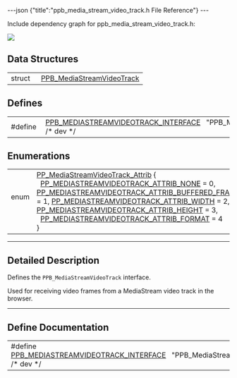 ---json {"title":"ppb\_media\_stream\_video\_track.h File Reference"} ---

Include dependency graph for ppb\_media\_stream\_video\_track.h:

![](/docs/native-client/pepper_dev/c/ppb__media__stream__video__track_8h__incl.png)

Data Structures
---------------

<table><tbody><tr class="odd"><td style="text-align: right;">struct  </td><td><a href="/docs/native-client/pepper_dev/c/struct_p_p_b___media_stream_video_track__1__0/" class="el">PPB_MediaStreamVideoTrack</a></td></tr></tbody></table>

Defines
-------

<table><tbody><tr class="odd"><td style="text-align: right;">#define </td><td><a href="/docs/native-client/pepper_dev/c/ppb__media__stream__video__track_8h#a02d9ef4668c13afd6b26c83736feca64" class="el">PPB_MEDIASTREAMVIDEOTRACK_INTERFACE</a>   "PPB_MediaStreamVideoTrack;1.0" /* dev */</td></tr></tbody></table>

Enumerations
------------

<table><tbody><tr class="odd"><td style="text-align: right;">enum  </td><td><a href="/docs/native-client/pepper_dev/c/group___enums#ga49cd0a65c15c8a91959310699afc36b7" class="el">PP_MediaStreamVideoTrack_Attrib</a> {<br />
  <a href="/docs/native-client/pepper_dev/c/group___enums#gga49cd0a65c15c8a91959310699afc36b7a0d5a46a7dbdfc72630e58159a4ac7c50" class="el">PP_MEDIASTREAMVIDEOTRACK_ATTRIB_NONE</a> = 0, <a href="/docs/native-client/pepper_dev/c/group___enums#gga49cd0a65c15c8a91959310699afc36b7a82a5dbfcbfa8f78e80ccf2c5607bf327" class="el">PP_MEDIASTREAMVIDEOTRACK_ATTRIB_BUFFERED_FRAMES</a> = 1, <a href="/docs/native-client/pepper_dev/c/group___enums#gga49cd0a65c15c8a91959310699afc36b7a6ed25ce915df51b4c927d03e88932a5c" class="el">PP_MEDIASTREAMVIDEOTRACK_ATTRIB_WIDTH</a> = 2, <a href="/docs/native-client/pepper_dev/c/group___enums#gga49cd0a65c15c8a91959310699afc36b7abda9111782f26174aaeada7dfe7cc197" class="el">PP_MEDIASTREAMVIDEOTRACK_ATTRIB_HEIGHT</a> = 3,<br />
  <a href="/docs/native-client/pepper_dev/c/group___enums#gga49cd0a65c15c8a91959310699afc36b7acc27d12b7e95806c1af435cf2b9cdb9a" class="el">PP_MEDIASTREAMVIDEOTRACK_ATTRIB_FORMAT</a> = 4<br />
}</td></tr></tbody></table>

------------------------------------------------------------------------

<span id="details" class="anchor" style="margin: 0;"></span>

Detailed Description
--------------------

Defines the `PPB_MediaStreamVideoTrack` interface.

Used for receiving video frames from a MediaStream video track in the browser.

------------------------------------------------------------------------

Define Documentation
--------------------

<span id="a02d9ef4668c13afd6b26c83736feca64" class="anchor" style="margin: 0;"></span>

<table><tbody><tr class="odd"><td>#define <a href="/docs/native-client/pepper_dev/c/ppb__media__stream__video__track_8h#a02d9ef4668c13afd6b26c83736feca64" class="el">PPB_MEDIASTREAMVIDEOTRACK_INTERFACE</a>   "PPB_MediaStreamVideoTrack;1.0" /* dev */</td></tr></tbody></table>
